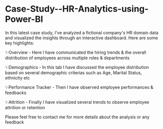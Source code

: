 # Case-Study--HR-Analytics-using-Power-BI

In this latest case study, I've analyzed a fictional company's HR domain data and visualized the insights through an interactive dashboard. Here are some key highlights:

✨Overview - Here I have communicated the hiring trends & the overall distribution of employees across multiple roles & departments

✨Demographics - In this tab I have discussed the employee distribution based on several demographic criterias such as Age, Marital Status, ethnicity etc

✨Performance Tracker - Then I have observed employee performances & feedbacks

✨Attrition - Finally I have visualized several trends to observe employee attrition or retention  

Please feel free to contact me for more details about the analysis or any feedback
